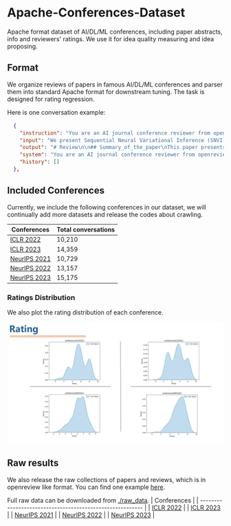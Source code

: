 # Apache-Conferences-Dataset
Apache format dataset of AI/DL/ML conferences, including paper abstracts, info and reviewers' ratings. We use it for idea quality measuring and idea proposing.

## Format

We organize reviews of papers in famous AI/DL/ML conferences and parser them into standard Apache format for downstream tuning. The task is designed for rating regression.

Here is one conversation example:

```Json
  {
    "instruction": "You are an AI journal conference reviewer from openreview. You need to read the abstract of a paper and then review the paper as a reviewer to give a rating on the IDEA or other metrics. You need to grade like a real reviewer as follows MarkDown format:\n\n    # Review\n\n    ## Summary\n\n    ## Soundness\n\n    ## Presentation\n\n    ## Contribution\n\n    ## Strengths\n\n    ## Weaknesses\n\n    ## Rating\n\n    ## Questions\n\n    ## Suggestions, Ideas, and Comments\n\n    ## Limitations\n\n    ## Ethics Review\n\n    ## Confidence\n\n    Review the following paper's abstract and provide feedback.\n[Abstract]:\n",
    "input": "We present Sequential Neural Variational Inference (SNVI), an approach to perform Bayesian inference in models with intractable likelihoods. (Paper abstarct)",
    "output": "# Review\n\n## Summary_of_the_paper\nThis paper presents SNVI, a simulation-based inference based....\n\n\n## Main_review\nStrengths:\n- This work solves a quite practical problem of SNLE and SNRE...\n\nWeaknesses:\n- Figure 8 is meant to show results for SNRE and SNRVI, ....\n\n## Summary_of_the_review\n...\n\n## Correctness\n4: ....\n\n## Technical_novelty_and_significance\n2: ....\n\n## Empirical_novelty_and_significance\n3: ...\n\n## Recommendation\n8: accept, good paper\n\n## Confidence\n4: ...",
    "system": "You are an AI journal conference reviewer from openreview. Review the following paper's abstract and provide feedback.",
    "history": []
  },
```

## Included Conferences

Currently, we include the following conferences in our dataset, we will continually add more datasets and release the codes about crawling.

| Conferences                          | Total conversations |
| ------------------------------------ | ------------------- |
| [ICLR 2022](./data/ICLR2022.json)    | 10,210              |
| [ICLR 2023](./data/ICLR2023.json)    | 14,359              |
| [NeurIPS 2021](./data/NIPS2021.json) | 10,729              |
| [NeurIPS 2022](./data/NIPS2022.json) | 13,157              |
| [NeurIPS 2023](./data/NIPS2023.json) | 15,175              |

### Ratings Distribution

We also plot the rating distribution of each conference.

![](./imgs/ratings_distribution.jpg)

## Raw results

We also release the raw collections of papers and reviews, which is in openreview like format. You can find one example [here](./raw_data/example.json).

Full raw data can be downloaded from [./raw_data](./raw_data).
| Conferences                                               |
| --------------------------------------------------------- |
| [ICLR 2022](./raw_data/ICLR.cc_2022_Conference.zip)       |
| [ICLR 2023](./raw_data/ICLR.cc_2023_Conference.zip)       |
| [NeurIPS 2021](./raw_data/NeurIPS.cc_2021_Conference.zip) |
| [NeurIPS 2022](./raw_data/NeurIPS.cc_2022_Conference.zip) |
| [NeurIPS 2023](./raw_data/NeurIPS.cc_2023_Conference.zip) |
